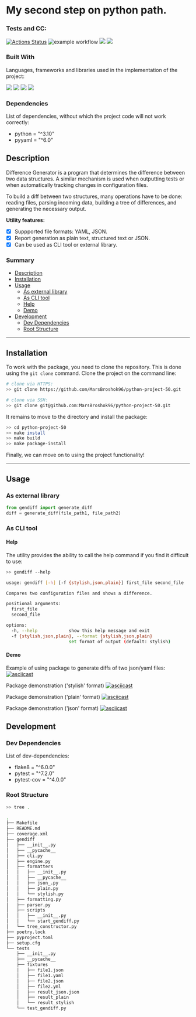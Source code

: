 # My second step on python path.


### Tests and CC:
[![Actions Status](https://github.com/MarsBroshok96/python-project-50/workflows/hexlet-check/badge.svg)](https://github.com/MarsBroshok96/python-project-50/actions) ![example workflow](https://github.com/MarsBroshok96/python-project-50/actions/workflows/linter-and-tests.yml/badge.svg)
<a href="https://codeclimate.com/github/MarsBroshok96/python-project-50/maintainability"><img src="https://api.codeclimate.com/v1/badges/c2ecb2ed70133fea33a6/maintainability" /></a>  <a href="https://codeclimate.com/github/MarsBroshok96/python-project-50/test_coverage"><img src="https://api.codeclimate.com/v1/badges/c2ecb2ed70133fea33a6/test_coverage" /></a>

### Built With
Languages, frameworks and libraries used in the implementation of the project:

[![](https://img.shields.io/badge/language-python-blue)](https://github.com/topics/python) [![](https://img.shields.io/badge/library-json-yellow)](https://github.com/topics/json) [![](https://img.shields.io/badge/library-pyyaml-red)](https://github.com/topics/pyyaml) [![](https://img.shields.io/badge/library-argparse-lightgrey)](https://github.com/topics/argparse)

### Dependencies
List of dependencies, without which the project code will not work correctly:
- python = "^3.10"
- pyyaml = "^6.0"

## Description
Difference Generator is a program that determines the difference between two data structures. A similar mechanism is used when outputting tests or when automatically tracking changes in configuration files.

To build a diff between two structures, many operations have to be done: reading files, parsing incoming data, building a tree of differences, and generating the necessary output.

**Utility features:**
- [X] Suppported file formats: YAML, JSON.
- [X] Report generation as plain text, structured text or JSON.
- [X] Can be used as CLI tool or external library.

### Summary
* [Description](#description)
* [Installation](#installation)
* [Usage](#usage)
  * [As external library](#as-external-library)
  * [As CLI tool](#as-cli-tool)
  * [Help](#help)
  * [Demo](#demo)
* [Development](#development)
  * [Dev Dependencies](#dev-dependencies)
  * [Root Structure](#root-structure)
___

## Installation

To work with the package, you need to clone the repository. This is done using the ```git clone``` command. Clone the project on the command line:

```bash
# clone via HTTPS:
>> git clone https://github.com/MarsBroshok96/python-project-50.git

# clone via SSH:
>> git clone git@github.com:MarsBroshok96/python-project-50.git
```

It remains to move to the directory and install the package:

```bash
>> cd python-project-50
>> make install
>> make build
>> make package-install
```

Finally, we can move on to using the project functionality!

___

## Usage

### As external library

```python
from gendiff import generate_diff
diff = generate_diff(file_path1, file_path2)
```

### As CLI tool

#### Help

The utility provides the ability to call the help command if you find it difficult to use:

```bash
>> gendiff --help
```
```bash
usage: gendiff [-h] [-f {stylish,json,plain}] first_file second_file

Compares two configuration files and shows a difference.

positional arguments:
  first_file
  second_file

options:
  -h, --help            show this help message and exit
  -f {stylish,json,plain}, --format {stylish,json,plain}
                        set format of output (default: stylish)
```
#### Demo

Example of using package to generate diffs of two json/yaml files:
[![asciicast](https://asciinema.org/a/tKOqoN4fFRGBfAj23LCs6SdVI.svg)](https://asciinema.org/a/tKOqoN4fFRGBfAj23LCs6SdVI)

Package demonstration ('stylish' format)
[![asciicast](https://asciinema.org/a/rqCpdVzOF0LcoUe5v1fDJP1Rg.svg)](https://asciinema.org/a/rqCpdVzOF0LcoUe5v1fDJP1Rg)

Package demonstration ('plain' format)
[![asciicast](https://asciinema.org/a/517eQetiwLOCid6zJ7iAlUC43.svg)](https://asciinema.org/a/517eQetiwLOCid6zJ7iAlUC43)

Package demonstration ('json' format)
[![asciicast](https://asciinema.org/a/5g3ZJB0pMZu7UsL1EsCcIAP0m.svg)](https://asciinema.org/a/5g3ZJB0pMZu7UsL1EsCcIAP0m)


## Development

### Dev Dependencies

List of dev-dependencies:
- flake8 = "^6.0.0"
- pytest = "^7.2.0"
- pytest-cov = "^4.0.0"

### Root Structure

```bash
>> tree .
```
```bash
.
├── Makefile
├── README.md
├── coverage.xml
├── gendiff
│   ├── __init__.py
│   ├── __pycache__
│   ├── cli.py
│   ├── engine.py
│   ├── formatters
│   │   ├── __init__.py
│   │   ├── __pycache__
│   │   ├── json_.py
│   │   ├── plain.py
│   │   └── stylish.py
│   ├── formatting.py
│   ├── parser.py
│   ├── scripts
│   │   ├── __init__.py
│   │   └── start_gendiff.py
│   └── tree_constructor.py
├── poetry.lock
├── pyproject.toml
├── setup.cfg
└── tests
    ├── __init__.py
    ├── __pycache__
    ├── fixtures
    │   ├── file1.json
    │   ├── file1.yaml
    │   ├── file2.json
    │   ├── file2.yml
    │   ├── result_json.json
    │   ├── result_plain
    │   └── result_stylish
    └── test_gendiff.py

```